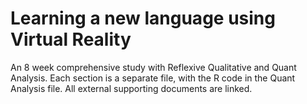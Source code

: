 # Learning a new language using Virtual Reality

An 8 week comprehensive study with Reflexive Qualitative and Quant Analysis. Each section is a separate file, with the R code in the Quant Analysis file. All external supporting documents are linked. 

